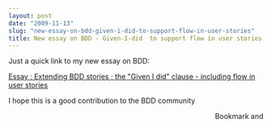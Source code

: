 ```yaml
---
layout: post
date: "2009-11-13"
slug: "new-essay-on-bdd-given-i-did-to-support-flow-in-user-stories"
title: New essay on BDD - Given-I-did  to support flow in user stories
---
```


<p>Just a quick link to my new essay on BDD:</p>
<p id="ctl00_cphBody_h1Title"><a href="http://www.corebvba.be/blog/page/BDD-Given-I-Did-to-support-flow-in-user-stories.aspx">Essay : Extending BDD stories ; the "Given I did" clause - including flow in user stories</a></p>
<p>I hope this is a good contribution to the BDD community</p><div style="text-align:right"><a class="addthis_button" href="http://www.addthis.com/bookmark.php?v=250&amp;pub=xa-4aec37702e3161d4"><img src="http://s7.addthis.com/static/btn/v2/lg-share-en.gif" width="125" height="16" alt="Bookmark and Share" style="border:0"/></a><script type="text/javascript" src="http://s7.addthis.com/js/250/addthis_widget.js#pub=xa-4aec37702e3161d4"></script></div>
